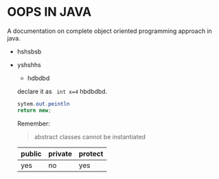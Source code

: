 # OOPS IN JAVA



A documentation on complete object oriented programming approach in java.

* hshsbsb 
* yshshhs 
  - hdbdbd
  
  
  declare it as ` int x=4` hbdbdbd.  
  
  ```java
  sytem.out.peintln
  return new;
  
  ```
  
  
  Remember:
  > abstract classes cannot be instantiated
  
  
  | public | private | protect |
  | --- | --- | --- |
  | yes | no | yes |

